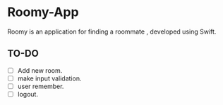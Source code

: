 # Roomy-App
Roomy is an application for finding a roommate , developed using Swift.
## TO-DO
- [ ] Add new room.
- [ ] make input validation.
- [ ] user remember.
- [ ] logout.
